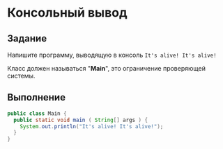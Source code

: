 # Консольный вывод

## Задание
Напишите программу, выводящую в консоль `It's alive! It's alive!`

Класс должен называться "**Main**", это ограничение проверяющей системы.

## Выполнение

```java
public class Main {
  public static void main ( String[] args ) {
    System.out.println("It's alive! It's alive!");
  }
}
```

